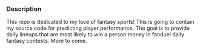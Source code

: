 ### Description
This repo is dedicated to my love of fantasy sports!  This is going to contain my source code
for predicting player performance.  The goal is to provide daily lineups that are most likely
to win a person money in fanduel daily fantasy contests.  More to come.
